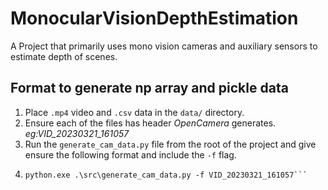 # MonocularVisionDepthEstimation
A Project that primarily uses mono vision cameras and auxiliary sensors to estimate depth of scenes.

## Format to generate np array and pickle data
1. Place `.mp4` video and `.csv` data in the `data/` directory.
2. Ensure each of the files has header _OpenCamera_ generates. _eg:VID_20230321_161057_
3. Run the `generate_cam_data.py` file from the root of the project and give ensure the following format and include the `-f` flag.
4. ```commandline
   python.exe .\src\generate_cam_data.py -f VID_20230321_161057```